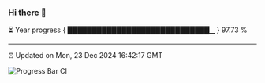 ### Hi there 👋

⏳ Year progress { █████████████████████████████▁ } 97.73 %

---

⏰ Updated on Mon, 23 Dec 2024 16:42:17 GMT

![Progress Bar CI](https://github.com/IshwaranRudhara/GIT-ACTION/workflows/Progress%20Bar%20CI/badge.svg)
